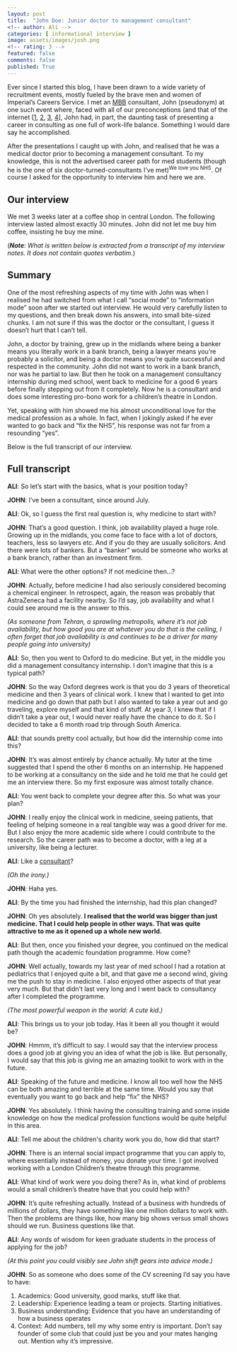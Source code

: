 ```yaml
---
layout: post
title:  "John Doe: Junior doctor to management consultant"
<!-- author: Ali -->
categories: [ informational interview ]
image: assets/images/josh.png
<!-- rating: 3 -->
featured: false
comments: false
published: True
---
```



Ever since I started this blog, I have been drawn to a wide variety of recruitment events, mostly fueled by the brave men and women of Imperial’s Careers Service. I met an [MBB](https://en.wikipedia.org/wiki/Big_Three_(management_consultancies)) consultant, John (pseudonym) at one such event where, faced with all of our preconceptions (and that of the internet [[1](https://hbr.org/2019/05/the-stigma-that-keeps-consultants-from-using-flex-time), [2](https://www.quora.com/How-do-MBB-consultants-manage-their-work-life-balance), [3](https://managementconsulted.com/consulting-life/work-life-balance-does-it-exist-in-consulting/), [4](https://www.consultancy.uk/career/work-life-balance)], John had, in part, the daunting task of presenting a career in consulting as one full of work-life balance. Something I would dare say he accomplished. 

After the presentations I caught up with John, and realised that he was a medical doctor prior to becoming a management consultant. To my knowledge, this is not the advertised career path for med students (though he is the one of six doctor-turned-consultants I’ve met)<sup>We love you NHS</sup>. Of course I asked for the opportunity to interview him and here we are. 

## Our interview

We met 3 weeks later at a coffee shop in central London. The following interview lasted almost exactly 30 minutes. John did not let me buy him coffee, insisting he buy me mine. 

(***Note**: What is written below is extracted from a transcript of my interview notes. It does not contain quotes verbatim.*)

## Summary

One of the most refreshing aspects of my time with John was when I realised he had switched from what I call “social mode” to “information mode” soon after we started out interview. He would very carefully listen to my questions, and then break down his answers, into small bite-sized chunks. I am not sure if this was the doctor or the consultant, I guess it doesn’t hurt that I can’t tell. 

John, a doctor by training, grew up in the midlands where being a banker means you literally work in a bank branch, being a lawyer means you’re probably a solicitor, and being a doctor means you’re quite successful and respected in the community. John did not want to work in a bank branch, nor was he partial to law. But then he took on a management consultancy internship during med school, went back to medicine for a good 6 years before finally stepping out from it completely. Now he is a consultant and does some interesting pro-bono work for a children’s theatre in London. 

Yet, speaking with him showed me his almost unconditional love for the medical profession as a whole. In fact, when I jokingly asked if he ever wanted to go back and “fix the NHS”, his response was not far from a resounding “yes”. 

Below is the full transcript of our interview.

## Full transcript

**ALI**: So let’s start with the basics, what is your position today?

**JOHN**: I’ve been a consultant, since around July. 

**ALI**: Ok, so I guess the first real question is, why medicine to start with?

**JOHN**: That’s a good question. I think, job availability played a huge role. Growing up in the midlands, you come face to face with a lot of doctors, teachers, less so lawyers etc. And if you do they are usually solicitors. And there were lots of bankers. But a “banker” would be someone who works at a bank branch, rather than an investment firm. 

**ALI**: What were the other options? If not medicine then...?

**JOHN**: Actually, before medicine I had also seriously considered becoming a chemical engineer. In retrospect, again, the reason was probably that AstraZeneca had a facility nearby. So I’d say, job availability and what I could see around me is the answer to this. 

*(As someone from Tehran, a sprawling metropolis, where it’s not job availability, but how good you are at whatever you do that is the ceiling, I often forget that job availability is and continues to be a driver for many people going into university)*

**ALI**: So, then you went to Oxford to do medicine. But yet, in the middle you did a management consultancy internship. I don’t imagine that this is a typical path?

**JOHN**: So the way Oxford degrees work is that you do 3 years of theoretical medicine and then 3 years of clinical work. I knew that I wanted to get into medicine and go down that path but I also wanted to take a year out and go traveling, explore myself and that kind of stuff. At year 3, I knew that if I didn’t take a year out, I would never really have the chance to do it. So I decided to take a 6 month road trip through South America. 

**ALI**: that sounds pretty cool actually, but how did the internship come into this?

**JOHN**: It’s was almost entirely by chance actually. My tutor at the time suggested that I spend the other 6 months on an internship. He happened to be working at a consultancy on the side and he told me that he could get me an interview there. So my first exposure was almost totally chance. 

**ALI**: You went back to complete your degree after this. So what was your plan?

**JOHN**: I really enjoy the clinical work in medicine, seeing patients, that feeling of helping someone in a real tangible way was a good driver for me. But I also enjoy the more academic side where I could contribute to the research. So the career path was to become a doctor, with a leg at a university, like being a lecturer. 

**ALI**: Like a [consultant](https://www.rcplondon.ac.uk/education-practice/advice/consultant-physicians)?

*(Oh the irony.)*

**JOHN**: Haha yes. 

**ALI**: By the time you had finished the internship, had this plan changed?

**JOHN**: Oh yes absolutely. **I realised that the world was bigger than just medicine. That I could help people in other ways. That was quite attractive to me as it opened up a whole new world.**

**ALI**: But then, once you finished your degree, you continued on the medical path though the academic foundation programme. How come?

**JOHN**: Well actually, towards my last year of med school I had a rotation at pediatrics that I enjoyed quite a bit, and that gave me a second wind, giving me the push to stay in medicine. I also enjoyed other aspects of that year very much. But that didn’t last very long and I went back to consultancy after I completed the programme. 

*(The most powerful weapon in the world: A cute kid.)*

**ALI**: This brings us to your job today. Has it been all you thought it would be?

**JOHN**: Hmmm, it’s difficult to say. I would say that the interview process does a good job at giving you an idea of what the job is like. But personally, I would say that this job is giving me an amazing toolkit to work with in the future. 

**ALI**: Speaking of the future and medicine. I know all too well how the NHS can be both amazing and terrible at the same time. Would you say that eventually you want to go back and help “fix” the NHS?

**JOHN**: Yes absolutely. I think having the consulting training and some inside knowledge on how the medical profession functions would be quite helpful in this area. 

**ALI**: Tell me about the children's charity work you do, how did that start?

**JOHN**: There is an internal social impact programme that you can apply to, where essentially instead of money, you donate your time. I got involved working with a London Children’s theatre through this programme. 

**ALI**: What kind of work were you doing there? As in, what kind of problems would a small children’s theatre have that you could help with? 

**JOHN**: It’s quite refreshing actually. Instead of a business with hundreds of millions of dollars, they have something like one million dollars to work with. Then the problems are things like, how many big shows versus small shows should we run. Business questions like that. 

**ALI**: Any words of wisdom for keen graduate students in the process of applying for the job?

*(At this point you could visibly see John shift gears into advice mode.)*

**JOHN**: So as someone who does some of the CV screening I’d say you have to have:
1. Academics: Good university, good marks, stuff like that. 
2. Leadership: Experience leading a team or projects. Starting initiatives. 
3. Business understanding: Evidence that you have an understanding of how a business operates
4. Context: Add numbers, tell my why some entry is important. Don’t say founder of some club that could just be you and your mates hanging out. Mention why it’s impressive.








